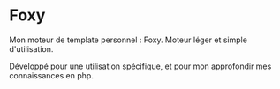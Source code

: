 # Foxy

Mon moteur de template personnel : Foxy.
Moteur léger et simple d'utilisation.

Développé pour une utilisation spécifique, et
pour mon approfondir mes connaissances en php.
